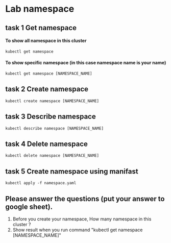 # Lab namespace


## task 1 Get namespace 

#### To show all namespace in this cluster
```
kubectl get namespace 
```
#### To show specific namespace (in this case namespace name is your name)
```
kubectl get namespace [NAMESPACE_NAME]
```

## task 2 Create namespace
```
kubectl create namespace [NAMESPACE_NAME]
```

## task 3 Describe namespace
```
kubectl describe namespace [NAMESPACE_NAME]
```

## task 4 Delete namespace 
```
kubectl delete namespace [NAMESPACE_NAME]
```

## task 5 Create namespace using manifast

```
kubectl apply -f namespace.yaml
```

## Please answer the questions (put your answer to google sheet).

 1. Before you create your namespace, How many namespace in this cluster ?	
 2. Show result when you run command "kubectl get namespace [NAMESPACE_NAME]"
